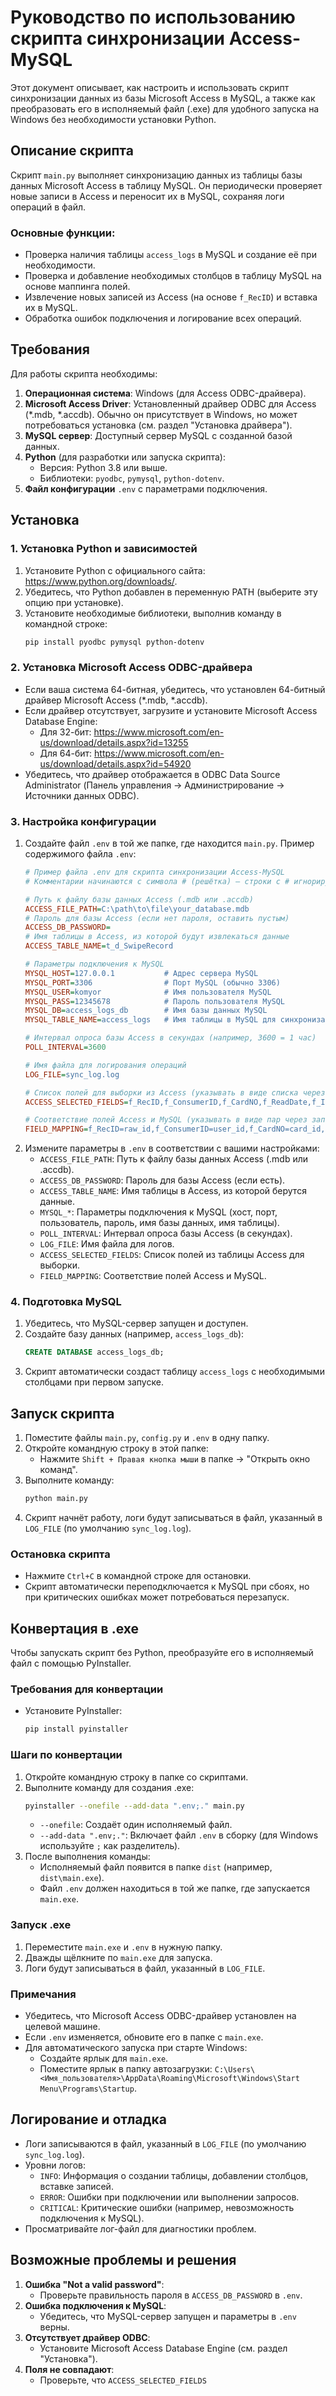# Руководство по использованию скрипта синхронизации Access-MySQL

Этот документ описывает, как настроить и использовать скрипт синхронизации данных из базы Microsoft Access в MySQL, а также как преобразовать его в исполняемый файл (.exe) для удобного запуска на Windows без необходимости установки Python.

## Описание скрипта

Скрипт `main.py` выполняет синхронизацию данных из таблицы базы данных Microsoft Access в таблицу MySQL. Он периодически проверяет новые записи в Access и переносит их в MySQL, сохраняя логи операций в файл.

### Основные функции:
- Проверка наличия таблицы `access_logs` в MySQL и создание её при необходимости.
- Проверка и добавление необходимых столбцов в таблицу MySQL на основе маппинга полей.
- Извлечение новых записей из Access (на основе `f_RecID`) и вставка их в MySQL.
- Обработка ошибок подключения и логирование всех операций.

## Требования

Для работы скрипта необходимы:
1. **Операционная система**: Windows (для Access ODBC-драйвера).
2. **Microsoft Access Driver**: Установленный драйвер ODBC для Access (*.mdb, *.accdb). Обычно он присутствует в Windows, но может потребоваться установка (см. раздел "Установка драйвера").
3. **MySQL сервер**: Доступный сервер MySQL с созданной базой данных.
4. **Python** (для разработки или запуска скрипта):
   - Версия: Python 3.8 или выше.
   - Библиотеки: `pyodbc`, `pymysql`, `python-dotenv`.
5. **Файл конфигурации** `.env` с параметрами подключения.

## Установка

### 1. Установка Python и зависимостей
1. Установите Python с официального сайта: https://www.python.org/downloads/.
2. Убедитесь, что Python добавлен в переменную PATH (выберите эту опцию при установке).
3. Установите необходимые библиотеки, выполнив команду в командной строке:
   ```bash
   pip install pyodbc pymysql python-dotenv
   ```

### 2. Установка Microsoft Access ODBC-драйвера
- Если ваша система 64-битная, убедитесь, что установлен 64-битный драйвер Microsoft Access (*.mdb, *.accdb).
- Если драйвер отсутствует, загрузите и установите Microsoft Access Database Engine:
  - Для 32-бит: https://www.microsoft.com/en-us/download/details.aspx?id=13255
  - Для 64-бит: https://www.microsoft.com/en-us/download/details.aspx?id=54920
- Убедитесь, что драйвер отображается в ODBC Data Source Administrator (Панель управления → Администрирование → Источники данных ODBC).

### 3. Настройка конфигурации
1. Создайте файл `.env` в той же папке, где находится `main.py`. Пример содержимого файла `.env`:
   ```ini
   # Пример файла .env для скрипта синхронизации Access-MySQL
   # Комментарии начинаются с символа # (решётка) — строки с # игнорируются при чтении .env

   # Путь к файлу базы данных Access (.mdb или .accdb)
   ACCESS_FILE_PATH=C:\path\to\file\your_database.mdb
   # Пароль для базы Access (если нет пароля, оставить пустым)
   ACCESS_DB_PASSWORD=
   # Имя таблицы в Access, из которой будут извлекаться данные
   ACCESS_TABLE_NAME=t_d_SwipeRecord

   # Параметры подключения к MySQL
   MYSQL_HOST=127.0.0.1           # Адрес сервера MySQL
   MYSQL_PORT=3306                # Порт MySQL (обычно 3306)
   MYSQL_USER=komyor              # Имя пользователя MySQL
   MYSQL_PASS=12345678            # Пароль пользователя MySQL
   MYSQL_DB=access_logs_db        # Имя базы данных MySQL
   MYSQL_TABLE_NAME=access_logs   # Имя таблицы в MySQL для синхронизации

   # Интервал опроса базы Access в секундах (например, 3600 = 1 час)
   POLL_INTERVAL=3600

   # Имя файла для логирования операций
   LOG_FILE=sync_log.log

   # Список полей для выборки из Access (указывать в виде списка через запятую, без кавычек)
   ACCESS_SELECTED_FIELDS=f_RecID,f_ConsumerID,f_CardNO,f_ReadDate,f_InOut,f_ReaderID

   # Соответствие полей Access и MySQL (указывать в виде пар через запятую: access=sql)
   FIELD_MAPPING=f_RecID=raw_id,f_ConsumerID=user_id,f_CardNO=card_id,f_InOut=in_out,f_ReadDate=read_date,f_ReaderID=reader_id
   ```
2. Измените параметры в `.env` в соответствии с вашими настройками:
   - `ACCESS_FILE_PATH`: Путь к файлу базы данных Access (.mdb или .accdb).
   - `ACCESS_DB_PASSWORD`: Пароль для базы Access (если есть).
   - `ACCESS_TABLE_NAME`: Имя таблицы в Access, из которой берутся данные.
   - `MYSQL_*`: Параметры подключения к MySQL (хост, порт, пользователь, пароль, имя базы данных, имя таблицы).
   - `POLL_INTERVAL`: Интервал опроса базы Access (в секундах).
   - `LOG_FILE`: Имя файла для логов.
   - `ACCESS_SELECTED_FIELDS`: Список полей из таблицы Access для выборки.
   - `FIELD_MAPPING`: Соответствие полей Access и MySQL.

### 4. Подготовка MySQL
1. Убедитесь, что MySQL-сервер запущен и доступен.
2. Создайте базу данных (например, `access_logs_db`):
   ```sql
   CREATE DATABASE access_logs_db;
   ```
3. Скрипт автоматически создаст таблицу `access_logs` с необходимыми столбцами при первом запуске.

## Запуск скрипта

1. Поместите файлы `main.py`, `config.py` и `.env` в одну папку.
2. Откройте командную строку в этой папке:
   - Нажмите `Shift + Правая кнопка мыши` в папке → "Открыть окно команд".
3. Выполните команду:
   ```bash
   python main.py
   ```
4. Скрипт начнёт работу, логи будут записываться в файл, указанный в `LOG_FILE` (по умолчанию `sync_log.log`).

### Остановка скрипта
- Нажмите `Ctrl+C` в командной строке для остановки.
- Скрипт автоматически переподключается к MySQL при сбоях, но при критических ошибках может потребоваться перезапуск.

## Конвертация в .exe

Чтобы запускать скрипт без Python, преобразуйте его в исполняемый файл с помощью PyInstaller.

### Требования для конвертации
- Установите PyInstaller:
  ```bash
  pip install pyinstaller
  ```

### Шаги по конвертации
1. Откройте командную строку в папке со скриптами.
2. Выполните команду для создания .exe:
   ```bash
   pyinstaller --onefile --add-data ".env;." main.py
   ```
   - `--onefile`: Создаёт один исполняемый файл.
   - `--add-data ".env;."`: Включает файл `.env` в сборку (для Windows используйте `;` как разделитель).
3. После выполнения команды:
   - Исполняемый файл появится в папке `dist` (например, `dist\main.exe`).
   - Файл `.env` должен находиться в той же папке, где запускается `main.exe`.

### Запуск .exe
1. Переместите `main.exe` и `.env` в нужную папку.
2. Дважды щёлкните по `main.exe` для запуска.
3. Логи будут записываться в файл, указанный в `LOG_FILE`.

### Примечания
- Убедитесь, что Microsoft Access ODBC-драйвер установлен на целевой машине.
- Если `.env` изменяется, обновите его в папке с `main.exe`.
- Для автоматического запуска при старте Windows:
  - Создайте ярлык для `main.exe`.
  - Поместите ярлык в папку автозагрузки: `C:\Users\<Имя_пользователя>\AppData\Roaming\Microsoft\Windows\Start Menu\Programs\Startup`.

## Логирование и отладка

- Логи записываются в файл, указанный в `LOG_FILE` (по умолчанию `sync_log.log`).
- Уровни логов:
  - `INFO`: Информация о создании таблицы, добавлении столбцов, вставке записей.
  - `ERROR`: Ошибки при подключении или выполнении запросов.
  - `CRITICAL`: Критические ошибки (например, невозможность подключения к MySQL).
- Просматривайте лог-файл для диагностики проблем.

## Возможные проблемы и решения

1. **Ошибка "Not a valid password"**:
   - Проверьте правильность пароля в `ACCESS_DB_PASSWORD` в `.env`.
2. **Ошибка подключения к MySQL**:
   - Убедитесь, что MySQL-сервер запущен и параметры в `.env` верны.
3. **Отсутствует драйвер ODBC**:
   - Установите Microsoft Access Database Engine (см. раздел "Установка").
4. **Поля не совпадают**:
   - Проверьте, что `ACCESS_SELECTED_FIELDS`
